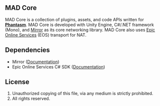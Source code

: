 ## MAD Core
MAD Core is a collection of plugins, assets, and code APIs written for **[Phantasm](https://www.madkev.com/phantasm)**. MAD Core is developed with Unity Engine, C#/.NET framework (Mono), and [Mirror](https://github.com/vis2k/Mirror) as its core networking library. MAD Core also uses [Epic Online Services](https://dev.epicgames.com/en-US/services) (EOS) transport for NAT.

## Dependencies
- Mirror ([Documentation](https://mirror-networking.gitbook.io/docs/))
- Epic Online Services C# SDK ([Documentation](https://dev.epicgames.com/docs/services/en-US/index.html))

## License
1. Unauthorized copying of this file, via any medium is strictly prohibited.
2. All rights reserved.
